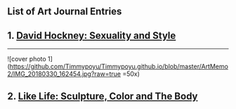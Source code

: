 ## List of Art Journal Entries
## 1. [David Hockney: Sexuality and Style](Timmypoyu.github.io/ArtMemos1)
- - - -
![cover photo 1](https://github.com/Timmypoyu/Timmypoyu.github.io/blob/master/ArtMemo2/IMG_20180330_162454.jpg?raw=true =50x)

## 2. [Like Life: Sculpture, Color and The Body](Timmypoyu.github.io/ArtMemo2)
